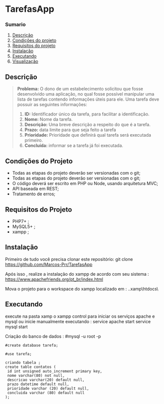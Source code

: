 # TarefasApp


### Sumario
 1. [Descrição](#description)
 2. [Condições do projeto](#project-conditions)
 3. [Requisitos do projeto](#project-requirements)
 4. [Instalação](#installation)
 5. [Executando](#running)
 6. [Visualização](#view)
 
 ## Descrição

> **Problema:** O dono de um estabelecimento solicitou que fosse desenvolvido uma aplicação, no qual fosse possível manipular uma lista de tarefas contendo informações úteis para ele. Uma tarefa deve possuir as seguintes informações:
> 
> 1.  **ID:** Identificador único da tarefa, para facilitar a identificação.
> 2.  **Nome:** Nome da tarefa.
> 3.  **Descrição:** Uma breve descrição a respeito do que é a tarefa.
> 4.  **Prazo:** data limite para que seja feito a tarefa
> 5.  **Prioridade:** Prioridade que definirá qual tarefa será executada primeiro.
> 6.  **Concluída:** informar se a tarefa já foi executada.

## Condições do Projeto

 - Todas as etapas do projeto deverão ser versionadas com o git;
 - Todas as etapas do projeto deverão ser versionadas com o git;
 - O código deverá ser escrito em PHP ou Node, usando arquitetura MVC;
 - API baseada em REST;
 - Tratamento de erros;
 
 ## Requisitos do Projeto

 - PHP7+ ;
 - MySQL5+ ;
 - xampp ;
 
 ## Instalação
  Primeiro de tudo você precisa clonar este repositório:
    git clone https://github.com/Marcos-Prr/TarefasApp
  
  Após isso , realize a instalação do xampp de acordo  com seu sistema :
      https://www.apachefriends.org/pt_br/index.html
      
  Mova o  projeto para o workspace do xampp  localizado em :
   ..xamp\htdocs\
   
  ## Executando
  execute na pasta xamp o xampp control  para iniciar os serviços apache e mysql ou inicie manualmente executando :
    service  apache start
    service mysql start
    
    
   Criação do banco de dados :
    #mysql -u root -p
    
    #create database tarefa;
    
    #use tarefa;
    
    criando tabela ;
    create table contatos (
     id int unsigned auto_increment primary key,
     nome varchar(80) not null,
     descricao varchar(20) default null,
     prazo datetime default null,
     prioridade varchar (20) default null,
     concluida varchar (80) default null
    );
   
   
    
    
    

   
   
  
  
